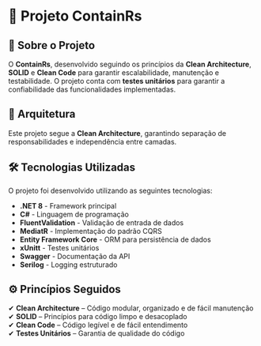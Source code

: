 # 🚀 Projeto ContainRs

## 📌 Sobre o Projeto
O **ContainRs**, desenvolvido seguindo os princípios da **Clean Architecture**, **SOLID** e **Clean Code** para garantir escalabilidade, manutenção e testabilidade. O projeto conta com **testes unitários** para garantir a confiabilidade das funcionalidades implementadas.

## 📐 Arquitetura

Este projeto segue a **Clean Architecture**, garantindo separação de responsabilidades e independência entre camadas.  

## 🛠️ Tecnologias Utilizadas
O projeto foi desenvolvido utilizando as seguintes tecnologias:

- **.NET 8** - Framework principal
- **C#** - Linguagem de programação
- **FluentValidation** - Validação de entrada de dados
- **MediatR** - Implementação do padrão CQRS
- **Entity Framework Core** - ORM para persistência de dados
- **xUnitt** - Testes unitários
- **Swagger** - Documentação da API
- **Serilog** - Logging estruturado

## ⚙️ Princípios Seguidos
✔ **Clean Architecture** – Código modular, organizado e de fácil manutenção  
✔ **SOLID** – Princípios para código limpo e desacoplado  
✔ **Clean Code** – Código legível e de fácil entendimento  
✔ **Testes Unitários** – Garantia de qualidade do código  


